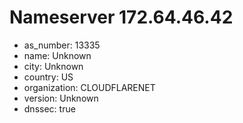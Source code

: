 # Nameserver 172.64.46.42

* as_number: 13335
* name: Unknown
* city: Unknown
* country: US
* organization: CLOUDFLARENET
* version: Unknown
* dnssec: true
